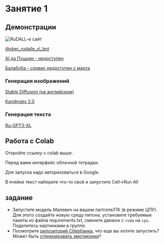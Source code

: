 # Занятие 1


## Демонстрации

![RuDALL-e сайт](https://rudalle.ru/)

[@sber_rudalle_xl_bot](http://t.me/sber_rudalle_xl_bot)

[AI да Пушкин - недоступен](https://ai-pushkin.content.tinkoff.ru/)

[Балабоба - сервис недоступен с марта](https://yandex.ru/lab/yalm)

### Генерация изображений

[Stable Diffusion (на английском)](https://huggingface.co/spaces/stabilityai/stable-diffusion)

[Kandinsky 2.0](https://colab.research.google.com/drive/1uPg9KwGZ2hJBl9taGA_3kyKGw12Rh3ij?usp=sharing)

### Генерация текста

[Ru-GPT3-XL](https://colab.research.google.com/github/ai-forever/ru-gpts/blob/master/examples/ruGPT3XL_generation.ipynb)

## Работа с Colab

Откройте ссылку c colab выше. 

Перед вами интерфейс облачной тетрадки.

Для запуска надо авторизоваться в Google.

В ячейке текст наберите что-то своё и запустите Cell->Run All

## задание

* Запустите модель Малевич на вашем лаптопе/ПК (в режиме ЦПУ). Для этого создайте новую среду питона, установите требуемые пакеты из файла requrements.txt, смените движок с `cuda` на `cpu`. Поделитесь картинками в группе.
* Посмотрите [репозиторий Сбербанка](https://github.com/ai-forever), что еще вы хотите запустить? Может быть [сгенерировать эмотиконки](https://github.com/ai-forever/ru-dalle/blob/master/Emojich.md)?
